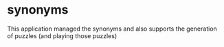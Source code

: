 # synonyms
 This application managed the synonyms and also supports the generation of puzzles (and playing those puzzles)

